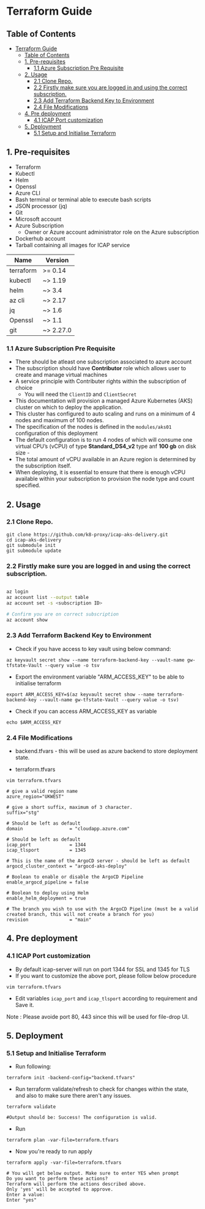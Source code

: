 # Terraform Guide

## Table of Contents

- [Terraform Guide](#terraform-guide)
  - [Table of Contents](#table-of-contents)
  - [1. Pre-requisites](#1-pre-requisites)
    - [1.1 Azure Subscription Pre Requisite](#11-azure-subscription-pre-requisite)
  - [2. Usage](#2-usage)
    - [2.1 Clone Repo.](#21-clone-repo)
    - [2.2 Firstly make sure you are logged in and using the correct subscription.](#22-firstly-make-sure-you-are-logged-in-and-using-the-correct-subscription)
    - [2.3 Add Terraform Backend Key to Environment](#23-add-terraform-backend-key-to-environment)
    - [2.4 File Modifications](#24-file-modifications)
  - [4. Pre deployment](#4-pre-deployment)
    - [4.1 ICAP Port customization](#41-icap-port-customization)
  - [5. Deployment](#5-deployment)
    - [5.1 Setup and Initialise Terraform](#51-setup-and-initialise-terraform)

## 1. Pre-requisites

- Terraform
- Kubectl
- Helm
- Openssl
- Azure CLI 
- Bash terminal or terminal able to execute bash scripts
- JSON processor (jq)
- Git
- Microsoft account
- Azure Subscription
  - Owner or Azure account administrator role on the Azure subscription
- Dockerhub account 
- Tarball containing all images for ICAP service

| Name | Version |
|------|---------|
| terraform | >= 0.14 |
| kubectl | ~> 1.19 |
| helm | ~> 3.4 |
| az cli | ~> 2.17 |
| jq | ~> 1.6 |
| Openssl | ~> 1.1 |
| git | ~> 2.27.0 |

### 1.1 Azure Subscription Pre Requisite

- There should be atleast one subscription associated to azure account
- The subscription should have **Contributor** role which allows user to create and manage virtual machines
- A service principle with Contributer rights within the subscription of choice
  - You will need the ```ClientID``` and ```ClientSecret```
- This documentation will provision a managed Azure Kubernetes (AKS) cluster on which to deploy the application. 
- This cluster has configured to auto scaling and  runs on a minimum of 4 nodes and maximum of 100 nodes.
- The specification of the nodes is defined in the `modules/aks01` configuration of this deployment
- The default configuration is to run 4 nodes of which will consume one virtual CPU’s (vCPU) of  type **Standard_DS4_v2** type anf **100 gb** on disk size  -
- The total amount of vCPU available in an Azure region is determined by the subscription itself.
- When deploying, it is essential to ensure that there is enough vCPU available within your subscription to provision the node type and count specified.

## 2. Usage

### 2.1 Clone Repo.

```
git clone https://github.com/k8-proxy/icap-aks-delivery.git
cd icap-aks-delivery
git submodule init
git submodule update
```
   
### 2.2 Firstly make sure you are logged in and using the correct subscription.

```bash

az login
az account list --output table
az account set -s <subscription ID>

# Confirm you are on correct subscription
az account show

```

### 2.3 Add Terraform Backend Key to Environment

- Check if you have access to key vault using below command:
```
az keyvault secret show --name terraform-backend-key --vault-name gw-tfstate-Vault --query value -o tsv
```
- Export the environment variable "ARM_ACCESS_KEY" to be able to initialise terraform

```
export ARM_ACCESS_KEY=$(az keyvault secret show --name terraform-backend-key --vault-name gw-tfstate-Vault --query value -o tsv)
```
 
- Check if you can access ARM_ACCESS_KEY as variable
```
echo $ARM_ACCESS_KEY
```

### 2.4 File Modifications

- backend.tfvars - this will be used as azure backend to store deployment state.

- terraform.tfvars

```
vim terraform.tfvars

# give a valid region name
azure_region="UKWEST"

# give a short suffix, maximum of 3 character.
suffix="stg"

# Should be left as default
domain                 = "cloudapp.azure.com"

# Should be left as default
icap_port              = 1344
icap_tlsport           = 1345

# This is the name of the ArgoCD server - should be left as default
argocd_cluster_context = "argocd-aks-deploy"

# Boolean to enable or disable the ArgoCD Pipeline
enable_argocd_pipeline = false

# Boolean to deploy using Helm
enable_helm_deployment = true

# The branch you wish to use with the ArgoCD Pipeline (must be a valid created branch, this will not create a branch for you)
revision               = "main"
```

## 4. Pre deployment

### 4.1 ICAP Port customization
- By default icap-server will run on port 1344 for SSL and 1345 for TLS
- If you want to customize the above port, please follow below procedure
```
vim terraform.tfvars
```
- Edit variables `icap_port` and `icap_tlsport` according to requirement and Save it.

Note : Please avoide port 80, 443 since this will be used for file-drop UI.

## 5. Deployment
### 5.1 Setup and Initialise Terraform

- Run following:
```
terraform init -backend-config="backend.tfvars" 

```
- Run terraform validate/refresh to check for changes within the state, and also to make sure there aren't any issues.
```
terraform validate

#Output should be: Success! The configuration is valid.
```

- Run
```
terraform plan -var-file=terraform.tfvars
```

- Now you're ready to run apply
``` 
terraform apply -var-file=terraform.tfvars

# You will get below output. Make sure to enter YES when prompt
Do you want to perform these actions?
Terraform will perform the actions described above.
Only 'yes' will be accepted to approve.
Enter a value: 
Enter "yes"
```